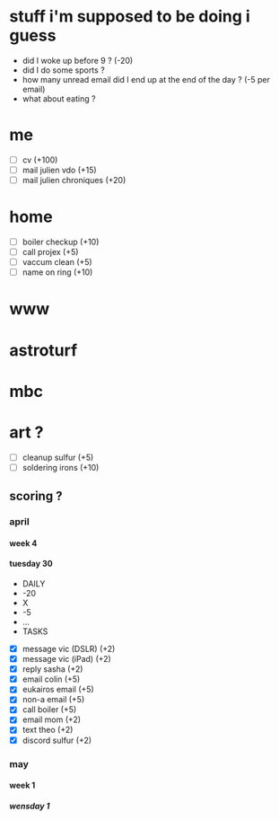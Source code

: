 # stuff i'm supposed to be doing i guess

* did I woke up before 9 ? (-20)
* did I do some sports ?
* how many unread email did I end up at the end of the day ? (-5 per email)
* what about eating ?


# me
* [ ] cv (+100)
* [ ] mail julien vdo (+15)
* [ ] mail julien chroniques (+20)

# home
* [ ] boiler checkup (+10)
* [ ] call projex (+5)
* [ ] vaccum clean (+5)
* [ ] name on ring (+10)

# www

# astroturf

# mbc

# art ?
* [ ] cleanup sulfur (+5)
* [ ] soldering irons (+10)

## scoring ?
### april
#### week 4
#### tuesday 30
* DAILY
* -20
* X
* -5
* ...
* TASKS
* [x] message vic (DSLR) (+2)
* [x] message vic (iPad) (+2)
* [x] reply sasha (+2)
* [x] email colin (+5)
* [x] eukairos email (+5)
* [x] non-a email (+5)
* [x] call boiler (+5)
* [x] email mom (+2)
* [x] text theo (+2)
* [x] discord sulfur (+2)

### may
#### week 1
##### wensday 1

